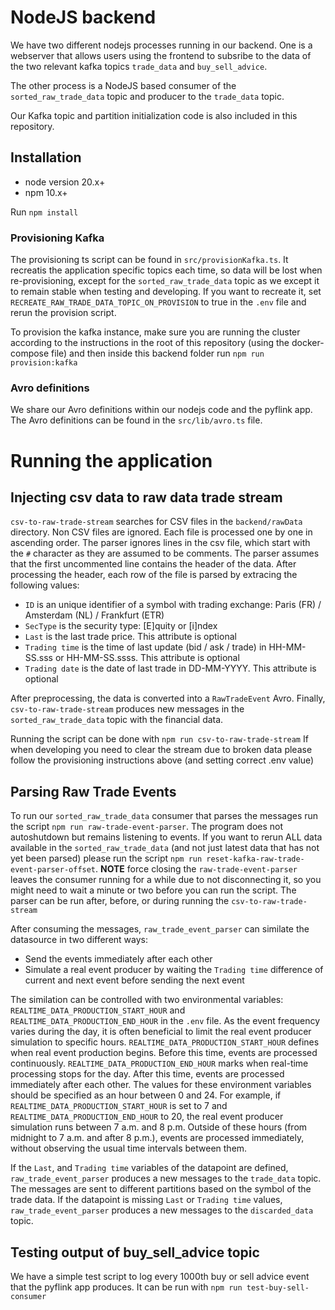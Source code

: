 # NodeJS backend

We have two different nodejs processes running in our backend.
One is a webserver that allows users using the frontend to subsribe
to the data of the two relevant kafka topics `trade_data` and `buy_sell_advice`.

The other process is a NodeJS based consumer of the `sorted_raw_trade_data` topic
and producer to the `trade_data` topic.

Our Kafka topic and partition initialization code is also included in this repository.

## Installation

- node version 20.x+
- npm 10.x+

Run `npm install`

### Provisioning Kafka

The provisioning ts script can be found in `src/provisionKafka.ts`. It recreatis the application specific topics each time, so data will be lost
when re-provisioning, except for the `sorted_raw_trade_data` topic as we except it to remain stable when testing and developing.
If you want to recreate it, set `RECREATE_RAW_TRADE_DATA_TOPIC_ON_PROVISION` to true in the `.env` file and rerun the provision script.

To provision the kafka instance, make sure you are running the cluster according to the instructions in the root of this repository (using the docker-compose file)
and then inside this backend folder run `npm run provision:kafka`

### Avro definitions

We share our Avro definitions within our nodejs code and the pyflink app.
The Avro definitions can be found in the `src/lib/avro.ts` file.

# Running the application

## Injecting csv data to raw data trade stream

`csv-to-raw-trade-stream` searches for CSV files in the `backend/rawData` directory. Non CSV files are ignored.
Each file is processed one by one in ascending order. The parser ignores lines in the csv file, which start with
the `#` character as they are assumed to be comments. The parser assumes that the first uncommented line contains the header
of the data. After processing the header, each row of the file is parsed by extracing the following values:

- `ID` is an unique identifier of a symbol with trading exchange: Paris (FR) / Amsterdam (NL) / Frankfurt (ETR)
- `SecType` is the security type: \[E]quity or \[i]ndex
- `Last` is the last trade price. This attribute is optional
- `Trading time` is the time of last update (bid / ask / trade) in HH-MM-SS.sss or HH-MM-SS.ssss. This attribute is optional
- `Trading date` is the date of last trade in DD-MM-YYYY. This attribute is optional

After preprocessing, the data is converted into a `RawTradeEvent` Avro. Finally, `csv-to-raw-trade-stream`
produces new messages in the `sorted_raw_trade_data` topic with the financial data.

Running the script can be done with `npm run csv-to-raw-trade-stream`
If when developing you need to clear the stream due to broken data
please follow the provisioning instructions above (and setting correct .env value)

## Parsing Raw Trade Events

To run our `sorted_raw_trade_data` consumer that parses the messages run the script
`npm run raw-trade-event-parser`. The program does not autoshutdown but remains listening to events.
If you want to rerun ALL data available in the `sorted_raw_trade_data` (and not just latest data that has not yet been parsed) please run the script
`npm run reset-kafka-raw-trade-event-parser-offset`. **NOTE** force closing the `raw-trade-event-parser`
leaves the consumer running for a while due to not disconnecting it, so you might need to wait
a minute or two before you can run the script.
The parser can be run after, before, or during running the `csv-to-raw-trade-stream`

After consuming the messages, `raw_trade_event_parser` can similate the datasource in two different ways:

- Send the events immediately after each other
- Simulate a real event producer by waiting the `Trading time` difference of current and next event before sending the next event

The similation can be controlled with two environmental variables: `REALTIME_DATA_PRODUCTION_START_HOUR`
and `REALTIME_DATA_PRODUCTION_END_HOUR` in the `.env` file. As the event frequency varies during the day, it is often
beneficial to limit the real event producer simulation to specific hours.
`REALTIME_DATA_PRODUCTION_START_HOUR` defines when real event production begins. Before this time, events are processed continuously. `REALTIME_DATA_PRODUCTION_END_HOUR` marks when real-time processing stops for the day. After this time, events are processed immediately after each other.
The values for these environment variables should be specified as an hour between 0 and 24.
For example, if `REALTIME_DATA_PRODUCTION_START_HOUR` is set to 7 and `REALTIME_DATA_PRODUCTION_END_HOUR` to 20, the real event producer simulation runs between 7 a.m. and 8 p.m. Outside of these hours (from midnight to 7 a.m. and after 8 p.m.), events are processed immediately, without observing
the usual time intervals between them.

If the `Last`, and `Trading time` variables of the datapoint are defined,
`raw_trade_event_parser` produces a new messages to the `trade_data` topic.
The messages are sent to different partitions based on the symbol of the trade data.
If the datapoint is missing `Last` or `Trading time` values, `raw_trade_event_parser` produces a new messages to the
`discarded_data` topic.

## Testing output of buy_sell_advice topic

We have a simple test script to log every 1000th buy or sell advice event
that the pyflink app produces. It can be run with `npm run test-buy-sell-consumer`
